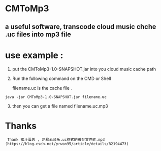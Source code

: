 # CMToMp3
##  a useful software,  transcode  cloud music chche .uc files into mp3 file

# use example :

1. put the   CMToMp3-1.0-SNAPSHOT.jar into you cloud music cache path

2. Run the following command on the CMD or Shell 
    
    filename.uc is the cache file . 

 ` java -jar CMToMp3-1.0-SNAPSHOT.jar filename.uc `
 
 3. then you can get a file named filename.uc.mp3 
 
 # Thanks 
     Thank 蜜汁蛋总 , 网易云音乐.uc格式的缓存文件转.mp3  (https://blog.csdn.net/yrwan95/article/details/82194473)
  
 
